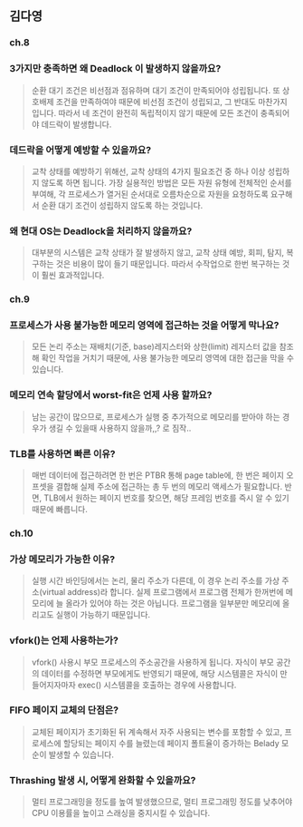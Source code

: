 ## 김다영

### ch.8
### 3가지만 충족하면 왜 Deadlock 이 발생하지 않을까요?
> 순환 대기 조건은 비선점과 점유하며 대기 조건이 만족되어야 성립됩니다.
> 또 상호배제 조건을 만족하여야 때문에 비선점 조건이 성립되고, 그 반대도 마찬가지 입니다.
> 따라서 네 조건이 완전히 독립적이지 않기 때문에 모든 조건이 충족되어야 데드락이 발생합니다.

### 데드락을 어떻게 예방할 수 있을까요?
> 교착 상태를 예방하기 위해선, 교착 상태의 4가지 필요조건 중 하나 이상 성립하지 않도록 하면 됩니다.
> 가장 실용적인 방법은 모든 자원 유형에 전체적인 순서를 부여해, 각 프로세스가 열거된 순서대로 오름차순으로 자원을 요청하도록 요구해서 순환 대기 조건이 성립하지 않도록 하는 것입니다.


### 왜 현대 OS는 Deadlock을 처리하지 않을까요?
> 대부분의 시스템은 교착 상태가 잘 발생하지 않고, 교착 상태 예방, 회피, 탐지, 복구하는 것은 비용이 많이 들기 때문입니다. 따라서 수작업으로 한번 복구하는 것이 훨씬 효과적입니다.

### ch.9
### 프로세스가 사용 불가능한 메모리 영역에 접근하는 것을 어떻게 막나요?
> 모든 논리 주소는 재배치(기준, base)레지스터와 상한(limit) 레지스터 값을 참조해 확인 작업을 거치기 때문에, 사용 불가능한 메모리 영역에 대한 접근을 막을 수 있습니다.

### 메모리 연속 할당에서 worst-fit은 언제 사용 할까요?
> 남는 공간이 많으므로, 프로세스가 실행 중 추가적으로 메모리를 받아야 하는 경우가 생길 수 있을때 사용하지 않을까,,? 로 짐작..

### TLB를 사용하면 빠른 이유?
> 매번 데이터에 접근하려면 한 번은 PTBR 통해 page table에, 한 번은 페이지 오프셋을 결합해 실제 주소에 접근하는 총 두 번의 메모리 액세스가 필요합니다.
> 반면, TLB에서 원하는 페이지 번호를 찾으면, 해당 프레임 번호를 즉시 알 수 있기 때문에 빠릅니다.

### ch.10
### 가상 메모리가 가능한 이유?
> 실행 시간 바인딩에서는 논리, 물리 주소가 다른데, 이 경우 논리 주소를 가상 주소(virtual address)라 합니다. 실제 프로그램에서 프로그램 전체가 한꺼번에 메모리에 늘 올라가 있어야 하는 것은 아닙니다. 프로그램을 일부분만 메모리에 올리고도 실행이 가능하기 때문입니다.

### vfork()는 언제 사용하는가?
> vfork() 사용시 부모 프로세스의 주소공간을 사용하게 됩니다. 자식이 부모 공간의 데이터를 수정하면 부모에게도 반영되기 때문에, 해당 시스템콜은 자식이 만들어지자마자 exec() 시스템콜을 호출하는 경우에 사용합니다.

### FIFO 페이지 교체의 단점은?
> 교체된 페이지가 초기화된 뒤 계속해서 자주 사용되는 변수를 포함할 수 있고, 프로세스에 할당되는 페이지 수를 늘렸는데 페이지 폴트율이 증가하는 Belady 모순이 발생할 수 있습니다.

### Thrashing 발생 시, 어떻게 완화할 수 있을까요?
> 멀티 프로그래밍을 정도를 높여 발생했으므로, 멀티 프로그래밍 정도를 낮추어야 CPU 이용률을 높이고 스래싱을 중지시킬 수 있습니다.
